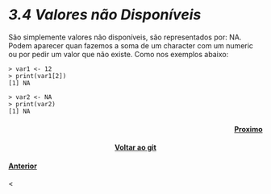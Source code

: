 <h1><b><i>3.4 Valores não Disponíveis</i></b></h1>

<p>São simplemente valores não disponíveis, são representados por: NA. Podem aparecer quan fazemos a soma de um character com um numeric ou por pedir um valor que não existe. Como nos exemplos abaixo:</p>

    > var1 <- 12
    > print(var1[2])
    [1] NA
    
    > var2 <- NA
    > print(var2)
    [1] NA

<h4 align="Right"><a href=" https://github.com/SaLandini/r4noobs/blob/master/r/var.md">Proximo</a></h4>
<h4 align="Center"><a href="https://github.com/SaLandini/r4noobs">Voltar ao git</a></h4>
<h4><a href="https://github.com/SaLandini/r4noobs/blob/master/r/Coments.md">Anterior</a></h4><